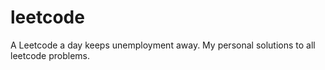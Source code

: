 # leetcode

A Leetcode a day keeps unemployment away. My personal solutions to all leetcode problems.
